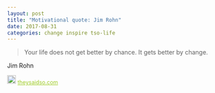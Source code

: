 ```yaml
---
layout: post
title: "Motivational quote: Jim Rohn"
date: 2017-08-31
categories: change inspire tso-life
---
```

> Your life does not get better by chance. It gets better by change.

Jim Rohn

<span style="z-index:50;font-size:0.9em;"><img src="https://theysaidso.com/branding/theysaidso.png" height="20" width="20" alt="theysaidso.com"/><a href="https://theysaidso.com" title="Powered by quotes from theysaidso.com" style="color: #9fcc25; margin-left: 4px; vertical-align: middle;">theysaidso.com</a></span>
